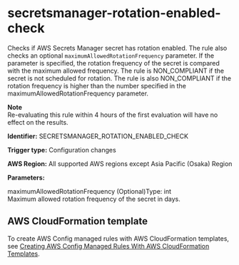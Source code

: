# secretsmanager\-rotation\-enabled\-check<a name="secretsmanager-rotation-enabled-check"></a>

Checks if AWS Secrets Manager secret has rotation enabled\. The rule also checks an optional `maximumAllowedRotationFrequency` parameter\. If the parameter is specified, the rotation frequency of the secret is compared with the maximum allowed frequency\. The rule is NON\_COMPLIANT if the secret is not scheduled for rotation\. The rule is also NON\_COMPLIANT if the rotation frequency is higher than the number specified in the maximumAllowedRotationFrequency parameter\.

**Note**  
Re\-evaluating this rule within 4 hours of the first evaluation will have no effect on the results\. 

**Identifier:** SECRETSMANAGER\_ROTATION\_ENABLED\_CHECK

**Trigger type:** Configuration changes

**AWS Region:** All supported AWS regions except Asia Pacific \(Osaka\) Region

**Parameters:**

maximumAllowedRotationFrequency \(Optional\)Type: int  
Maximum allowed rotation frequency of the secret in days\.

## AWS CloudFormation template<a name="w29aac11c33c17b7d337c17"></a>

To create AWS Config managed rules with AWS CloudFormation templates, see [Creating AWS Config Managed Rules With AWS CloudFormation Templates](aws-config-managed-rules-cloudformation-templates.md)\.